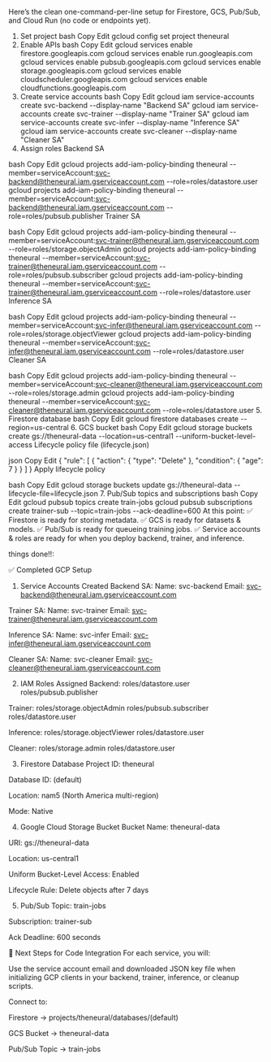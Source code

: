 Here’s the clean one-command-per-line setup for Firestore, GCS, Pub/Sub, and Cloud Run (no code or endpoints yet).

1. Set project
bash
Copy
Edit
gcloud config set project theneural
2. Enable APIs
bash
Copy
Edit
gcloud services enable firestore.googleapis.com
gcloud services enable run.googleapis.com
gcloud services enable pubsub.googleapis.com
gcloud services enable storage.googleapis.com
gcloud services enable cloudscheduler.googleapis.com
gcloud services enable cloudfunctions.googleapis.com
3. Create service accounts
bash
Copy
Edit
gcloud iam service-accounts create svc-backend --display-name "Backend SA"
gcloud iam service-accounts create svc-trainer --display-name "Trainer SA"
gcloud iam service-accounts create svc-infer --display-name "Inference SA"
gcloud iam service-accounts create svc-cleaner --display-name "Cleaner SA"
4. Assign roles
Backend SA

bash
Copy
Edit
gcloud projects add-iam-policy-binding theneural --member=serviceAccount:svc-backend@theneural.iam.gserviceaccount.com --role=roles/datastore.user
gcloud projects add-iam-policy-binding theneural --member=serviceAccount:svc-backend@theneural.iam.gserviceaccount.com --role=roles/pubsub.publisher
Trainer SA

bash
Copy
Edit
gcloud projects add-iam-policy-binding theneural --member=serviceAccount:svc-trainer@theneural.iam.gserviceaccount.com --role=roles/storage.objectAdmin
gcloud projects add-iam-policy-binding theneural --member=serviceAccount:svc-trainer@theneural.iam.gserviceaccount.com --role=roles/pubsub.subscriber
gcloud projects add-iam-policy-binding theneural --member=serviceAccount:svc-trainer@theneural.iam.gserviceaccount.com --role=roles/datastore.user
Inference SA

bash
Copy
Edit
gcloud projects add-iam-policy-binding theneural --member=serviceAccount:svc-infer@theneural.iam.gserviceaccount.com --role=roles/storage.objectViewer
gcloud projects add-iam-policy-binding theneural --member=serviceAccount:svc-infer@theneural.iam.gserviceaccount.com --role=roles/datastore.user
Cleaner SA

bash
Copy
Edit
gcloud projects add-iam-policy-binding theneural --member=serviceAccount:svc-cleaner@theneural.iam.gserviceaccount.com --role=roles/storage.admin
gcloud projects add-iam-policy-binding theneural --member=serviceAccount:svc-cleaner@theneural.iam.gserviceaccount.com --role=roles/datastore.user
5. Firestore database
bash
Copy
Edit
gcloud firestore databases create --region=us-central
6. GCS bucket
bash
Copy
Edit
gcloud storage buckets create gs://theneural-data --location=us-central1 --uniform-bucket-level-access
Lifecycle policy file (lifecycle.json)

json
Copy
Edit
{
  "rule": [
    {
      "action": { "type": "Delete" },
      "condition": { "age": 7 }
    }
  ]
}
Apply lifecycle policy

bash
Copy
Edit
gcloud storage buckets update gs://theneural-data --lifecycle-file=lifecycle.json
7. Pub/Sub topics and subscriptions
bash
Copy
Edit
gcloud pubsub topics create train-jobs
gcloud pubsub subscriptions create trainer-sub --topic=train-jobs --ack-deadline=600
At this point:
✅ Firestore is ready for storing metadata.
✅ GCS is ready for datasets & models.
✅ Pub/Sub is ready for queueing training jobs.
✅ Service accounts & roles are ready for when you deploy backend, trainer, and inference.




things done!!:


✅ Completed GCP Setup
1. Service Accounts Created
Backend SA:
Name: svc-backend
Email: svc-backend@theneural.iam.gserviceaccount.com

Trainer SA:
Name: svc-trainer
Email: svc-trainer@theneural.iam.gserviceaccount.com

Inference SA:
Name: svc-infer
Email: svc-infer@theneural.iam.gserviceaccount.com

Cleaner SA:
Name: svc-cleaner
Email: svc-cleaner@theneural.iam.gserviceaccount.com

2. IAM Roles Assigned
Backend:
roles/datastore.user
roles/pubsub.publisher

Trainer:
roles/storage.objectAdmin
roles/pubsub.subscriber
roles/datastore.user

Inference:
roles/storage.objectViewer
roles/datastore.user

Cleaner:
roles/storage.admin
roles/datastore.user

3. Firestore Database
Project ID: theneural

Database ID: (default)

Location: nam5 (North America multi-region)

Mode: Native

4. Google Cloud Storage Bucket
Bucket Name: theneural-data

URI: gs://theneural-data

Location: us-central1

Uniform Bucket-Level Access: Enabled

Lifecycle Rule: Delete objects after 7 days

5. Pub/Sub
Topic: train-jobs

Subscription: trainer-sub

Ack Deadline: 600 seconds

📌 Next Steps for Code Integration
For each service, you will:

Use the service account email and downloaded JSON key file when initializing GCP clients in your backend, trainer, inference, or cleanup scripts.

Connect to:

Firestore → projects/theneural/databases/(default)

GCS Bucket → theneural-data

Pub/Sub Topic → train-jobs